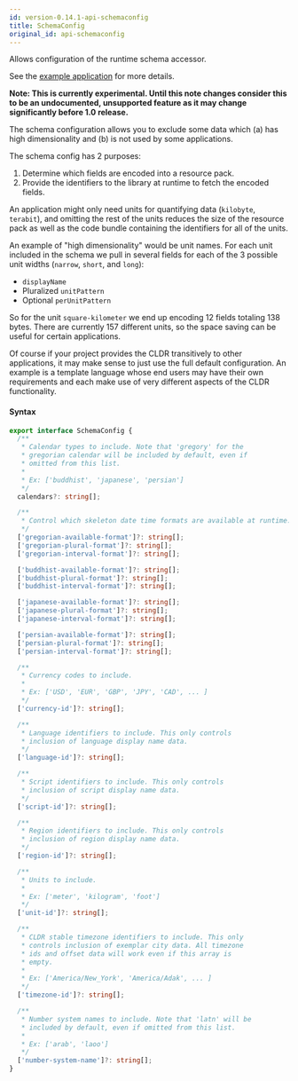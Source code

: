 ```yaml
---
id: version-0.14.1-api-schemaconfig
title: SchemaConfig
original_id: api-schemaconfig
---
```


Allows configuration of the runtime schema accessor.

See the [example application](https://github.com/phensley/cldr-engine-customization-example) for more details.

**Note: This is currently experimental. Until this note changes consider this to be an undocumented, unsupported feature as it may change significantly before 1.0 release.**

The schema configuration allows you to exclude some data which (a) has high dimensionality and (b) is not used by some applications.

The schema config has 2 purposes:
 1. Determine which fields are encoded into a resource pack.
 2. Provide the identifiers to the library at runtime to fetch the encoded fields.

An application might only need units for quantifying data (`kilobyte`, `terabit`), and omitting the rest of the units reduces the size of the resource pack as well as the code bundle containing the identifiers for all of the units.

An example of "high dimensionality" would be unit names. For each unit included in the schema we pull in several fields for each of the 3 possible unit widths (`narrow`, `short`, and `long`):
 * `displayName`
 * Pluralized `unitPattern`
 * Optional `perUnitPattern`

So for the unit `square-kilometer` we end up encoding 12 fields totaling 138 bytes. There are currently 157 different units, so the space saving can be useful for certain applications.

Of course if your project provides the CLDR transitively to other applications, it may make sense to just use the full default configuration. An example is a template language whose end users may have their own requirements and each make use of very different aspects of the CLDR functionality.


#### Syntax


```typescript
export interface SchemaConfig {
  /**
   * Calendar types to include. Note that 'gregory' for the
   * gregorian calendar will be included by default, even if
   * omitted from this list.
   *
   * Ex: ['buddhist', 'japanese', 'persian']
   */
  calendars?: string[];

  /**
   * Control which skeleton date time formats are available at runtime.
   */
  ['gregorian-available-format']?: string[];
  ['gregorian-plural-format']?: string[];
  ['gregorian-interval-format']?: string[];

  ['buddhist-available-format']?: string[];
  ['buddhist-plural-format']?: string[];
  ['buddhist-interval-format']?: string[];

  ['japanese-available-format']?: string[];
  ['japanese-plural-format']?: string[];
  ['japanese-interval-format']?: string[];

  ['persian-available-format']?: string[];
  ['persian-plural-format']?: string[];
  ['persian-interval-format']?: string[];

  /**
   * Currency codes to include.
   *
   * Ex: ['USD', 'EUR', 'GBP', 'JPY', 'CAD', ... ]
   */
  ['currency-id']?: string[];

  /**
   * Language identifiers to include. This only controls
   * inclusion of language display name data.
   */
  ['language-id']?: string[];

  /**
   * Script identifiers to include. This only controls
   * inclusion of script display name data.
   */
  ['script-id']?: string[];

  /**
   * Region identifiers to include. This only controls
   * inclusion of region display name data.
   */
  ['region-id']?: string[];

  /**
   * Units to include.
   *
   * Ex: ['meter', 'kilogram', 'foot']
   */
  ['unit-id']?: string[];

  /**
   * CLDR stable timezone identifiers to include. This only
   * controls inclusion of exemplar city data. All timezone
   * ids and offset data will work even if this array is
   * empty.
   *
   * Ex: ['America/New_York', 'America/Adak', ... ]
   */
  ['timezone-id']?: string[];

  /**
   * Number system names to include. Note that 'latn' will be
   * included by default, even if omitted from this list.
   *
   * Ex: ['arab', 'laoo']
   */
  ['number-system-name']?: string[];
}
```